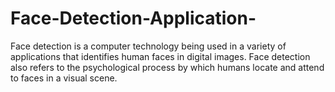 # Face-Detection-Application-
Face detection is a computer technology being used in a variety of applications that identifies human faces in digital images. Face detection also refers to the psychological process by which humans locate and attend to faces in a visual scene.
